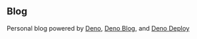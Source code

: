 ## Blog

Personal blog powered by [Deno](https://deno.land/), [Deno Blog](https://github.com/denoland/deno_blog), and [Deno Deploy](https://deno.com/deploy)
